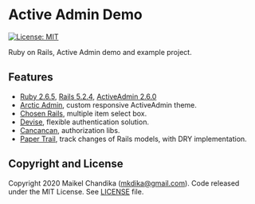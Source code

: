 # Active Admin Demo

[![License: MIT](https://img.shields.io/badge/License-MIT-blue.svg)](/LICENSE)

Ruby on Rails, Active Admin demo and example project.

## Features

- [Ruby 2.6.5](https://www.ruby-lang.org/en/news/2019/10/01/ruby-2-6-5-released/), [Rails 5.2.4](https://weblog.rubyonrails.org/2019/12/18/Rails-5-2-4-1-has-been-released/), [ActiveAdmin 2.6.0](https://activeadmin.info/)
- [Arctic Admin](https://github.com/cprodhomme/arctic_admin), custom responsive ActiveAdmin theme.
- [Chosen Rails](https://github.com/tsechingho/chosen-rails), multiple item select box.
- [Devise](https://github.com/plataformatec/devise), flexible authentication solution.
- [Cancancan](https://github.com/CanCanCommunity/cancancan), authorization libs.
- [Paper Trail](https://github.com/paper-trail-gem/paper_trail), track changes of Rails models, with DRY implementation.

## Copyright and License

Copyright 2020 Maikel Chandika (mkdika@gmail.com). Code released under the MIT License. See [LICENSE](/LICENSE) file.
